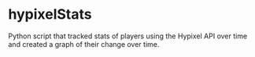 # hypixelStats

Python script that tracked stats of players using the Hypixel API over time and created a graph of their change over time.

